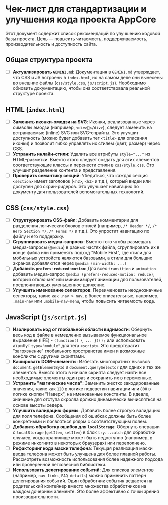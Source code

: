 # Чек-лист для стандартизации и улучшения кода проекта AppCore

Этот документ содержит список рекомендаций по улучшению кодовой базы проекта. Цель — повысить читаемость, поддерживаемость, производительность и доступность сайта.

## Общая структура проекта

- [ ] **Актуализировать `GEMINI.md`**: Документация в `GEMINI.md` утверждает, что CSS и JS встроены в `index.html`, но на самом деле они вынесены во внешние файлы (`css/style.css`, `js/script.js`). Необходимо обновить документацию, чтобы она соответствовала реальной структуре проекта.

## HTML (`index.html`)

- [ ] **Заменить иконки-эмодзи на SVG**: Иконки, реализованные через символы эмодзи (например, `<div>🧱</div>`), следует заменить на встраиваемые (inline) SVG или SVG-спрайты. Это улучшит доступность (можно будет добавить тег `<title>` для описания иконки) и позволит гибко управлять их стилем (цвет, размер) через CSS.
- [ ] **Устранить инлайн-стили**: Удалить все атрибуты `style="..."` из HTML-разметки. Вместо этого следует создать для этих элементов соответствующие классы и перенести стили в `css/style.css`. Это улучшит разделение контента и представления.
- [ ] **Проверить семантику секций**: Убедиться, что каждая секция `<section>` имеет заголовок (`<h2>`, `<h3>` и т.д.), который виден или доступен для скрин-ридеров. Это улучшает навигацию по документу для пользователей вспомогательных технологий.

## CSS (`css/style.css`)

- [ ] **Структурировать CSS-файл**: Добавить комментарии для разделения логических блоков стилей (например, `/* Header */`, `/* Hero Section */`, `/* Forms */` и т.д.). Это упростит навигацию по файлу и его поддержку.
- [ ] **Сгруппировать медиа-запросы**: Вместо того чтобы размещать медиа-запросы (`@media`) в разных частях файла, сгруппировать их в конце файла или применять подход "Mobile First", где стили для мобильных устройств являются базовыми, а стили для больших экранов добавляются через `@media (min-width: ...)`
- [ ] **Добавить `prefers-reduced-motion`**: Для всех `transition` и `animation` добавить медиа-запрос `@media (prefers-reduced-motion: reduce)`, который отключает или минимизирует анимации для пользователей, предпочитающих уменьшенное движение.
- [ ] **Улучшить именование селекторов**: Переименовать неоднозначные селекторы, такие как `.nav > nav`, в более описательные, например, `.main-nav` или `.mobile-nav-menu`, чтобы повысить читаемость кода.

## JavaScript (`js/script.js`)

- [ ] **Изолировать код от глобальной области видимости**: Обернуть весь код в файле в немедленно вызываемое функциональное выражение (IIFE) - `(function() { ... })();` или использовать атрибут `type="module"` для тега `<script>`. Это предотвратит "загрязнение" глобального пространства имен и возможные конфликты с другими скриптами.
- [ ] **Кэшировать DOM-элементы**: Избегать многократных вызовов `document.getElementById` и `document.querySelector` для одних и тех же элементов. Вместо этого в начале скрипта следует найти все необходимые элементы один раз и сохранить их в переменные.
- [ ] **Устранить "магические числа"**: Заменить жестко закодированные значения, такие как `120` в логике подсветки навигации или `800` в логике кнопки "Наверх", на именованные константы. В идеале, значение для отступа скролла должно динамически вычисляться на основе высоты хедера.
- [ ] **Улучшить валидацию формы**: Добавить более строгую валидацию для поля телефона. Сообщения об ошибках должны быть более конкретными и появляться рядом с соответствующим полем.
- [ ] **Добавить обработку ошибок для `localStorage`**: Обернуть операции с `localStorage` (`getItem`, `setItem`) в блок `try...catch` для обработки случаев, когда хранилище может быть недоступно (например, в режиме инкогнито в некоторых браузерах) или переполнено.
- [ ] **Рефакторинг кода маски телефона**: Текущая реализация маски ввода телефона может быть улучшена для более плавной работы. Рассмотреть возможность использования более надежного подхода или проверенной легковесной библиотеки.
- [ ] **Использовать делегирование событий**: Для списков элементов (например, `nav links`, `FAQ details`) можно применить паттерн делегирования событий. Один обработчик события вешается на родительский контейнер вместо множества обработчиков на каждом дочернем элементе. Это более эффективно с точки зрения производительности.